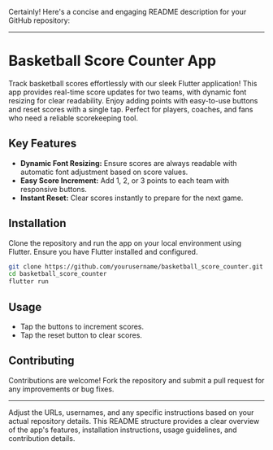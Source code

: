 Certainly! Here's a concise and engaging README description for your GitHub repository:

---

# Basketball Score Counter App

Track basketball scores effortlessly with our sleek Flutter application! This app provides real-time score updates for two teams, with dynamic font resizing for clear readability. Enjoy adding points with easy-to-use buttons and reset scores with a single tap. Perfect for players, coaches, and fans who need a reliable scorekeeping tool.

## Key Features

- **Dynamic Font Resizing:** Ensure scores are always readable with automatic font adjustment based on score values.
- **Easy Score Increment:** Add 1, 2, or 3 points to each team with responsive buttons.
- **Instant Reset:** Clear scores instantly to prepare for the next game.

## Installation

Clone the repository and run the app on your local environment using Flutter. Ensure you have Flutter installed and configured.

```bash
git clone https://github.com/yourusername/basketball_score_counter.git
cd basketball_score_counter
flutter run
```

## Usage

- Tap the buttons to increment scores.
- Tap the reset button to clear scores.

## Contributing

Contributions are welcome! Fork the repository and submit a pull request for any improvements or bug fixes.


---

Adjust the URLs, usernames, and any specific instructions based on your actual repository details. This README structure provides a clear overview of the app's features, installation instructions, usage guidelines, and contribution details.
